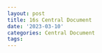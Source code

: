 ```yaml
---
layout: post
title: 16s Central Document
date: '2023-03-10'
categories: Central Document
tags: 
---
```

